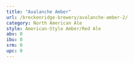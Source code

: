 ```yaml
---
title: "Avalanche Amber"
url: /breckenridge-brewery/avalanche-amber-2/
category: North American Ale
style: American-Style Amber/Red Ale
abv: 0
ibu: 0
srm: 0
upc: 0
---
```


